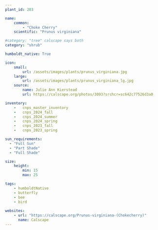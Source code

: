 ```yaml
---
plant_id: 203 

name: 
    common: 
        - "Choke Cherry"  
    scientific: "Prunus virginiana"   

#category: "tree" calscape says both
category: "shrub"

humboldt_native: True

icon: 
    small: 
        url: /assets/images/plants/prunus_virginiana.jpg 
    large: 
        url: /assets/images/plants/prunus_virginiana_lg.jpg 
    source: 
        name: Julie Ann Kierstead 
        url: https://calscape.org/photos/3093?srchcr=sc642c77526d3a0 

inventory: 
    -   cnps_master_inventory
    -   cnps_2024_fall
    -   cnps_2024_summer
    -   cnps_2024_spring
    -   cnps_2023_fall
    -   cnps_2023_spring

sun_requirements:
  - "Full Sun"
  - "Part Shade"
  - "Full Shade"

size:
    height: 
        min: 15 
        max: 25

tags:
    - humboldtNative
    - butterfly
    - bee
    - bird
 
websites: 
    - url: "https://calscape.org/Prunus-virginiana-(Chokecherry)"
      name: Calscape
---
```

